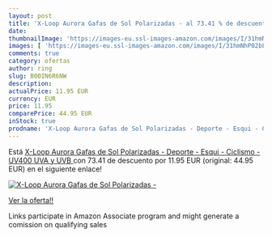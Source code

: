 ```yaml
---
layout: post
title: 'X-Loop Aurora Gafas de Sol Polarizadas - al 73.41 % de descuento'
date: 
thumbnailImage: 'https://images-eu.ssl-images-amazon.com/images/I/31hmNhP02bL._SL200_.jpg'
images: [ 'https://images-eu.ssl-images-amazon.com/images/I/31hmNhP02bL._SL200_.jpg' ]
comments: true
category: ofertas
author: ring
slug: B00IN6R6NW
description:
actualPrice: 11.95 EUR
currency: EUR
price: 11.95
comparePrice: 44.95 EUR
inStock: true
prodname: 'X-Loop Aurora Gafas de Sol Polarizadas - Deporte - Esqui - Ciclismo - UV400  UVA y UVB '
---
```


Está [X-Loop Aurora Gafas de Sol Polarizadas - Deporte - Esqui - Ciclismo - UV400  UVA y UVB ](https://www.amazon.es/dp/B00IN6R6NW/?tag=tolees-21) con 73.41 de descuento por 11.95 EUR (original: 44.95 EUR) en el siguiente enlace!

[![X-Loop Aurora Gafas de Sol Polarizadas -](https://images-eu.ssl-images-amazon.com/images/I/31hmNhP02bL._SL200_.jpg)](https://www.amazon.es/dp/B00IN6R6NW/?tag=tolees-21)

[Ver la oferta!!](https://www.amazon.es/dp/B00IN6R6NW/?tag=tolees-21)

Links participate in Amazon Associate program and might generate a comission on qualifying sales


